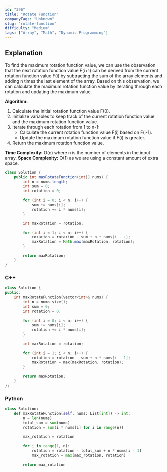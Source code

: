 ```yaml
---
id: "396"
title: "Rotate Function"
companyTags: "Unknown"
slug: "rotate-function"
difficulty: "Medium"
tags: ["Array", "Math", "Dynamic Programming"]
---
```


## Explanation
To find the maximum rotation function value, we can use the observation that the next rotation function value F(i+1) can be derived from the current rotation function value F(i) by subtracting the sum of the array elements and adding n times the last element of the array. Based on this observation, we can calculate the maximum rotation function value by iterating through each rotation and updating the maximum value.

**Algorithm:**
1. Calculate the initial rotation function value F(0).
2. Initialize variables to keep track of the current rotation function value and the maximum rotation function value.
3. Iterate through each rotation from 1 to n-1:
   - Calculate the current rotation function value F(i) based on F(i-1).
   - Update the maximum rotation function value if F(i) is greater.
4. Return the maximum rotation function value.

**Time Complexity:** O(n) where n is the number of elements in the input array.
**Space Complexity:** O(1) as we are using a constant amount of extra space.
```java
class Solution {
    public int maxRotateFunction(int[] nums) {
        int n = nums.length;
        int sum = 0;
        int rotation = 0;
        
        for (int i = 0; i < n; i++) {
            sum += nums[i];
            rotation += i * nums[i];
        }
        
        int maxRotation = rotation;
        
        for (int i = 1; i < n; i++) {
            rotation = rotation - sum + n * nums[i - 1];
            maxRotation = Math.max(maxRotation, rotation);
        }
        
        return maxRotation;
    }
}
```

### C++
```cpp
class Solution {
public:
    int maxRotateFunction(vector<int>& nums) {
        int n = nums.size();
        int sum = 0;
        int rotation = 0;
        
        for (int i = 0; i < n; i++) {
            sum += nums[i];
            rotation += i * nums[i];
        }
        
        int maxRotation = rotation;
        
        for (int i = 1; i < n; i++) {
            rotation = rotation - sum + n * nums[i - 1];
            maxRotation = max(maxRotation, rotation);
        }
        
        return maxRotation;
    }
};
```

### Python
```python
class Solution:
    def maxRotateFunction(self, nums: List[int]) -> int:
        n = len(nums)
        total_sum = sum(nums)
        rotation = sum(i * nums[i] for i in range(n))
        
        max_rotation = rotation
        
        for i in range(1, n):
            rotation = rotation - total_sum + n * nums[i - 1]
            max_rotation = max(max_rotation, rotation)
        
        return max_rotation
```